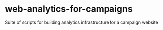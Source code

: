 # web-analytics-for-campaigns
Suite of scripts for building analytics infrastructure for a campaign website
